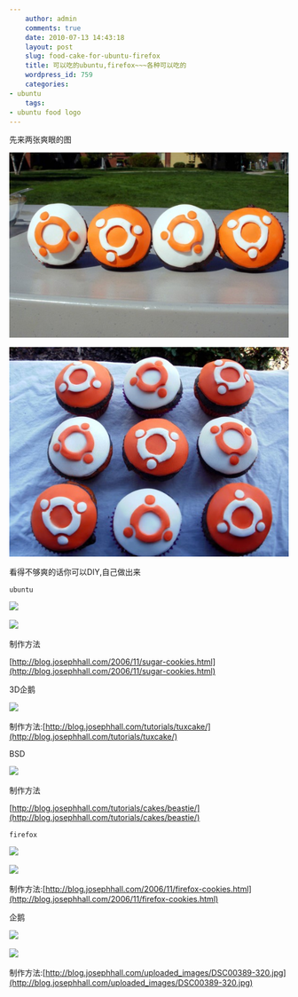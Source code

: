 ```yaml
---
    author: admin
    comments: true
    date: 2010-07-13 14:43:18
    layout: post
    slug: food-cake-for-ubuntu-firefox
    title: 可以吃的ubuntu,firefox~~~各种可以吃的
    wordpress_id: 759
    categories:
- ubuntu
    tags:
- ubuntu food logo
---
```


先来两张爽眼的图

[![](/media/images/2010-07-13-food-cake-for-ubuntu-firefox/p_large_UcBj_6891000074202d0e.jpg)](/media/images/2010-07-13-food-cake-for-ubuntu-firefox/p_large_UcBj_6891000074202d0e.jpg)

[![](/media/images/2010-07-13-food-cake-for-ubuntu-firefox/p_large_qwyE_37da0000dde72d14.jpg)](/media/images/2010-07-13-food-cake-for-ubuntu-firefox/p_large_qwyE_37da0000dde72d14.jpg)

看得不够爽的话你可以DIY,自己做出来

    ubuntu

![](http://blog.josephhall.com/uploaded_images/DSC00371-320.jpg)

![](http://blog.josephhall.com/uploaded_images/DSC00379-320.jpg)

制作方法

[http://blog.josephhall.com/2006/11/sugar-cookies.html](http://blog.josephhall.com/2006/11/sugar-cookies.html)

3D企鹅

![](http://blog.josephhall.com/tutorials/tuxcake/DSC09253-640.jpg)

制作方法:[http://blog.josephhall.com/tutorials/tuxcake/](http://blog.josephhall.com/tutorials/tuxcake/)

BSD

![](http://i122.photobucket.com/albums/o242/techhat/beastie/DSC01491-320.jpg)

制作方法

[http://blog.josephhall.com/tutorials/cakes/beastie/](http://blog.josephhall.com/tutorials/cakes/beastie/)

    firefox

![](http://i122.photobucket.com/albums/o242/techhat/DSC00843-320.jpg)

![](http://i122.photobucket.com/albums/o242/techhat/firefox-cookies-on-pans.jpg)

制作方法:[http://blog.josephhall.com/2006/11/firefox-cookies.html](http://blog.josephhall.com/2006/11/firefox-cookies.html)

企鹅

![](http://blog.josephhall.com/uploaded_images/DSC00383-320.jpg)

![](http://blog.josephhall.com/uploaded_images/DSC00389-320.jpg)

制作方法:[http://blog.josephhall.com/uploaded_images/DSC00389-320.jpg](http://blog.josephhall.com/uploaded_images/DSC00389-320.jpg)

